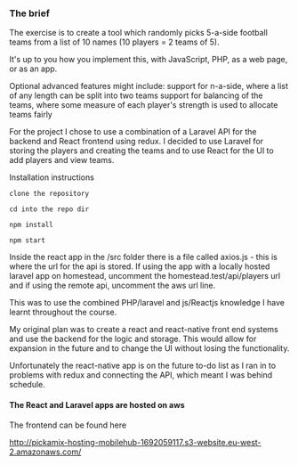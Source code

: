 

### The brief

The exercise is to create a tool which randomly picks 5-a-side football teams from a list of 10 names (10 players = 2 teams of 5).

It's up to you how you implement this, with JavaScript, PHP, as a web page, or as an app.

Optional advanced features might include:
support for n-a-side, where a list of any length can be split into two teams
support for balancing of the teams, where some measure of each player's strength is used to allocate teams fairly

For the project I chose to use a combination of a Laravel API for the backend and React frontend using redux. 
I decided to use Laravel for storing the players and creating the teams and to use React for the UI to add players and view teams. 

Installation instructions 

```clone the repository```

```cd into the repo dir```

```npm install```

```npm start```

Inside the react app in the /src folder there is a file called axios.js - this is where the url for the api is stored. 
If using the app with a locally hosted laravel app on homestead, uncomment the homestead.test/api/players url and if using the remote api, uncomment the aws url line.



This was to use the combined PHP/laravel and js/Reactjs knowledge I have learnt throughout the course. 

My original plan was to create a react and react-native front end systems and use the backend for the logic and storage. This would allow for expansion in the future and to change the UI without losing the functionality. 

Unfortunately the react-native app is on the future to-do list as I ran in to problems with redux and connecting the API, which meant I was behind schedule. 


#### The React and Laravel apps are hosted on aws
The frontend can be found here

http://pickamix-hosting-mobilehub-1692059117.s3-website.eu-west-2.amazonaws.com/




